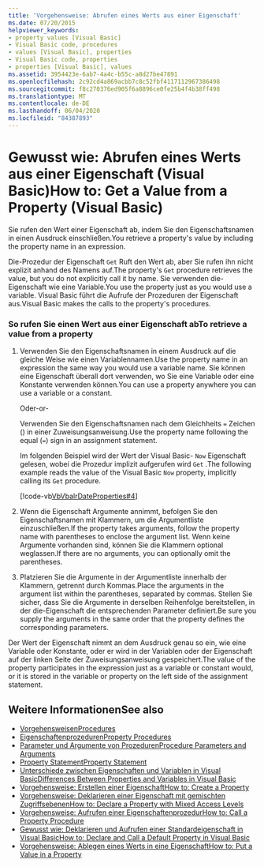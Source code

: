 ```yaml
---
title: 'Vorgehensweise: Abrufen eines Werts aus einer Eigenschaft'
ms.date: 07/20/2015
helpviewer_keywords:
- property values [Visual Basic]
- Visual Basic code, procedures
- values [Visual Basic], properties
- Visual Basic code, properties
- properties [Visual Basic], values
ms.assetid: 3954423e-6ab7-4a4c-b55c-a8d27be47891
ms.openlocfilehash: 2c92cd4a869acbb7c8c52fbf4117112967386498
ms.sourcegitcommit: f8c270376ed905f6a8896ce0fe25b4f4b38ff498
ms.translationtype: MT
ms.contentlocale: de-DE
ms.lasthandoff: 06/04/2020
ms.locfileid: "84387893"
---
```

# <a name="how-to-get-a-value-from-a-property-visual-basic"></a><span data-ttu-id="2ccf7-102">Gewusst wie: Abrufen eines Werts aus einer Eigenschaft (Visual Basic)</span><span class="sxs-lookup"><span data-stu-id="2ccf7-102">How to: Get a Value from a Property (Visual Basic)</span></span>
<span data-ttu-id="2ccf7-103">Sie rufen den Wert einer Eigenschaft ab, indem Sie den Eigenschaftsnamen in einen Ausdruck einschließen.</span><span class="sxs-lookup"><span data-stu-id="2ccf7-103">You retrieve a property's value by including the property name in an expression.</span></span>  
  
 <span data-ttu-id="2ccf7-104">Die-Prozedur der Eigenschaft `Get` Ruft den Wert ab, aber Sie rufen ihn nicht explizit anhand des Namens auf.</span><span class="sxs-lookup"><span data-stu-id="2ccf7-104">The property's `Get` procedure retrieves the value, but you do not explicitly call it by name.</span></span> <span data-ttu-id="2ccf7-105">Sie verwenden die-Eigenschaft wie eine Variable.</span><span class="sxs-lookup"><span data-stu-id="2ccf7-105">You use the property just as you would use a variable.</span></span> <span data-ttu-id="2ccf7-106">Visual Basic führt die Aufrufe der Prozeduren der Eigenschaft aus.</span><span class="sxs-lookup"><span data-stu-id="2ccf7-106">Visual Basic makes the calls to the property's procedures.</span></span>  
  
### <a name="to-retrieve-a-value-from-a-property"></a><span data-ttu-id="2ccf7-107">So rufen Sie einen Wert aus einer Eigenschaft ab</span><span class="sxs-lookup"><span data-stu-id="2ccf7-107">To retrieve a value from a property</span></span>  
  
1. <span data-ttu-id="2ccf7-108">Verwenden Sie den Eigenschaftsnamen in einem Ausdruck auf die gleiche Weise wie einen Variablennamen.</span><span class="sxs-lookup"><span data-stu-id="2ccf7-108">Use the property name in an expression the same way you would use a variable name.</span></span> <span data-ttu-id="2ccf7-109">Sie können eine Eigenschaft überall dort verwenden, wo Sie eine Variable oder eine Konstante verwenden können.</span><span class="sxs-lookup"><span data-stu-id="2ccf7-109">You can use a property anywhere you can use a variable or a constant.</span></span>  
  
     <span data-ttu-id="2ccf7-110">Oder</span><span class="sxs-lookup"><span data-stu-id="2ccf7-110">-or-</span></span>  
  
     <span data-ttu-id="2ccf7-111">Verwenden Sie den Eigenschaftsnamen nach dem Gleichheits `=` Zeichen () in einer Zuweisungsanweisung.</span><span class="sxs-lookup"><span data-stu-id="2ccf7-111">Use the property name following the equal (`=`) sign in an assignment statement.</span></span>  
  
     <span data-ttu-id="2ccf7-112">Im folgenden Beispiel wird der Wert der Visual Basic- `Now` Eigenschaft gelesen, wobei die Prozedur implizit aufgerufen wird `Get` .</span><span class="sxs-lookup"><span data-stu-id="2ccf7-112">The following example reads the value of the Visual Basic `Now` property, implicitly calling its `Get` procedure.</span></span>  
  
     [!code-vb[VbVbalrDateProperties#4](~/samples/snippets/visualbasic/VS_Snippets_VBCSharp/VbVbalrDateProperties/VB/Module1.vb#4)]  
  
2. <span data-ttu-id="2ccf7-113">Wenn die Eigenschaft Argumente annimmt, befolgen Sie den Eigenschaftsnamen mit Klammern, um die Argumentliste einzuschließen.</span><span class="sxs-lookup"><span data-stu-id="2ccf7-113">If the property takes arguments, follow the property name with parentheses to enclose the argument list.</span></span> <span data-ttu-id="2ccf7-114">Wenn keine Argumente vorhanden sind, können Sie die Klammern optional weglassen.</span><span class="sxs-lookup"><span data-stu-id="2ccf7-114">If there are no arguments, you can optionally omit the parentheses.</span></span>  
  
3. <span data-ttu-id="2ccf7-115">Platzieren Sie die Argumente in der Argumentliste innerhalb der Klammern, getrennt durch Kommas.</span><span class="sxs-lookup"><span data-stu-id="2ccf7-115">Place the arguments in the argument list within the parentheses, separated by commas.</span></span> <span data-ttu-id="2ccf7-116">Stellen Sie sicher, dass Sie die Argumente in derselben Reihenfolge bereitstellen, in der die-Eigenschaft die entsprechenden Parameter definiert.</span><span class="sxs-lookup"><span data-stu-id="2ccf7-116">Be sure you supply the arguments in the same order that the property defines the corresponding parameters.</span></span>  
  
 <span data-ttu-id="2ccf7-117">Der Wert der Eigenschaft nimmt an dem Ausdruck genau so ein, wie eine Variable oder Konstante, oder er wird in der Variablen oder der Eigenschaft auf der linken Seite der Zuweisungsanweisung gespeichert.</span><span class="sxs-lookup"><span data-stu-id="2ccf7-117">The value of the property participates in the expression just as a variable or constant would, or it is stored in the variable or property on the left side of the assignment statement.</span></span>  
  
## <a name="see-also"></a><span data-ttu-id="2ccf7-118">Weitere Informationen</span><span class="sxs-lookup"><span data-stu-id="2ccf7-118">See also</span></span>

- [<span data-ttu-id="2ccf7-119">Vorgehensweisen</span><span class="sxs-lookup"><span data-stu-id="2ccf7-119">Procedures</span></span>](./index.md)
- [<span data-ttu-id="2ccf7-120">Eigenschaftenprozeduren</span><span class="sxs-lookup"><span data-stu-id="2ccf7-120">Property Procedures</span></span>](./property-procedures.md)
- [<span data-ttu-id="2ccf7-121">Parameter und Argumente von Prozeduren</span><span class="sxs-lookup"><span data-stu-id="2ccf7-121">Procedure Parameters and Arguments</span></span>](./procedure-parameters-and-arguments.md)
- [<span data-ttu-id="2ccf7-122">Property Statement</span><span class="sxs-lookup"><span data-stu-id="2ccf7-122">Property Statement</span></span>](../../../language-reference/statements/property-statement.md)
- [<span data-ttu-id="2ccf7-123">Unterschiede zwischen Eigenschaften und Variablen in Visual Basic</span><span class="sxs-lookup"><span data-stu-id="2ccf7-123">Differences Between Properties and Variables in Visual Basic</span></span>](./differences-between-properties-and-variables.md)
- [<span data-ttu-id="2ccf7-124">Vorgehensweise: Erstellen einer Eigenschaft</span><span class="sxs-lookup"><span data-stu-id="2ccf7-124">How to: Create a Property</span></span>](./how-to-create-a-property.md)
- [<span data-ttu-id="2ccf7-125">Vorgehensweise: Deklarieren einer Eigenschaft mit gemischten Zugriffsebenen</span><span class="sxs-lookup"><span data-stu-id="2ccf7-125">How to: Declare a Property with Mixed Access Levels</span></span>](./how-to-declare-a-property-with-mixed-access-levels.md)
- [<span data-ttu-id="2ccf7-126">Vorgehensweise: Aufrufen einer Eigenschaftenprozedur</span><span class="sxs-lookup"><span data-stu-id="2ccf7-126">How to: Call a Property Procedure</span></span>](./how-to-call-a-property-procedure.md)
- [<span data-ttu-id="2ccf7-127">Gewusst wie: Deklarieren und Aufrufen einer Standardeigenschaft in Visual Basic</span><span class="sxs-lookup"><span data-stu-id="2ccf7-127">How to: Declare and Call a Default Property in Visual Basic</span></span>](./how-to-declare-and-call-a-default-property.md)
- [<span data-ttu-id="2ccf7-128">Vorgehensweise: Ablegen eines Werts in eine Eigenschaft</span><span class="sxs-lookup"><span data-stu-id="2ccf7-128">How to: Put a Value in a Property</span></span>](./how-to-put-a-value-in-a-property.md)
